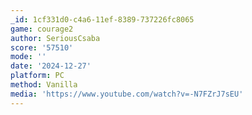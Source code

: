 ```yaml
---
_id: 1cf331d0-c4a6-11ef-8389-737226fc8065
game: courage2
author: SeriousCsaba
score: '57510'
mode: ''
date: '2024-12-27'
platform: PC
method: Vanilla
media: 'https://www.youtube.com/watch?v=-N7FZrJ7sEU'
---
```


